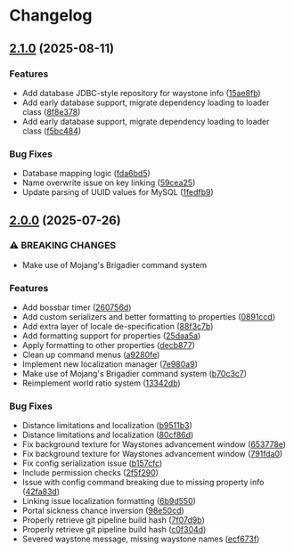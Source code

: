 # Changelog

## [2.1.0](https://github.com/AtriusX/Waystones/compare/v2.0.0...v2.1.0) (2025-08-11)


### Features

* Add database JDBC-style repository for waystone info ([15ae8fb](https://github.com/AtriusX/Waystones/commit/15ae8fbbd651d0e0cd4aba8b9038179185d867bd))
* Add early database support, migrate dependency loading to loader class ([8f8e378](https://github.com/AtriusX/Waystones/commit/8f8e3789298e5d6fdc36f8caadc42c161a8c7713))
* Add early database support, migrate dependency loading to loader class ([f5bc484](https://github.com/AtriusX/Waystones/commit/f5bc484c5418ff87802afd335b3e9f3c36bd8214))


### Bug Fixes

* Database mapping logic ([fda6bd5](https://github.com/AtriusX/Waystones/commit/fda6bd53e9e9df5d80cf72dd2528f33bd999fc5d))
* Name overwrite issue on key linking ([59cea25](https://github.com/AtriusX/Waystones/commit/59cea25039f665036f9e0f3b106b15ebc1110b56))
* Update parsing of UUID values for MySQL ([1fedfb9](https://github.com/AtriusX/Waystones/commit/1fedfb9372fa79e966e38c359d9b5bc1fc8ad7b5))

## [2.0.0](https://github.com/AtriusX/Waystones/compare/1.2.0...v2.0.0) (2025-07-26)


### ⚠ BREAKING CHANGES

* Make use of Mojang's Brigadier command system

### Features

* Add bossbar timer ([260756d](https://github.com/AtriusX/Waystones/commit/260756db2305faa790996829b0f69c45c0c74444))
* Add custom serializers and better formatting to properties ([0891ccd](https://github.com/AtriusX/Waystones/commit/0891ccdb14d6487930fa3d04297ac397b241017a))
* Add extra layer of locale de-specification ([88f3c7b](https://github.com/AtriusX/Waystones/commit/88f3c7b0595bf491c901e75460abf2e426e5c686))
* Add formatting support for properties ([25daa5a](https://github.com/AtriusX/Waystones/commit/25daa5ab2a1168f3b6334409f3b71e5963de17a4))
* Apply formatting to other properties ([decb877](https://github.com/AtriusX/Waystones/commit/decb877b4eb0fe0a9bd33588d030a6810faa767a))
* Clean up command menus ([a9280fe](https://github.com/AtriusX/Waystones/commit/a9280fed2b416989e825c1bdd4c7b11628f218cf))
* Implement new localization manager ([7e980a9](https://github.com/AtriusX/Waystones/commit/7e980a9ae7e90300be67955c0b6b8a58dd713fb1))
* Make use of Mojang's Brigadier command system ([b70c3c7](https://github.com/AtriusX/Waystones/commit/b70c3c7e309bcfee99635bf5303f9ba0cb757599))
* Reimplement world ratio system ([13342db](https://github.com/AtriusX/Waystones/commit/13342db6b9468480bc7b8c53f21455e358683933))


### Bug Fixes

* Distance limitations and localization ([b9511b3](https://github.com/AtriusX/Waystones/commit/b9511b3d41ddf6caea3dbcc48333292355d8b594))
* Distance limitations and localization ([80cf86d](https://github.com/AtriusX/Waystones/commit/80cf86d1268f25fd5059811f82c1bea9674c1511))
* Fix background texture for Waystones advancement window ([653778e](https://github.com/AtriusX/Waystones/commit/653778e0b41850053b77269ebb53200cb4f7cb40))
* Fix background texture for Waystones advancement window ([791fda0](https://github.com/AtriusX/Waystones/commit/791fda04bed09cf5483112beaf7d548ffe7bc013))
* Fix config serialization issue ([b157cfc](https://github.com/AtriusX/Waystones/commit/b157cfc687b3f7637aef6fbf2499d9a067fba872))
* Include permission checks ([2f5f290](https://github.com/AtriusX/Waystones/commit/2f5f290ea1afe68c21854a9bd0e6e3962328552e))
* Issue with config command breaking due to missing property info ([42fa83d](https://github.com/AtriusX/Waystones/commit/42fa83d5e65fb5489a007bf864255de37acccac7))
* Linking issue localization formatting ([6b9d550](https://github.com/AtriusX/Waystones/commit/6b9d550bb36cdeedf474afc421182a9c01b11883))
* Portal sickness chance inversion ([98e50cd](https://github.com/AtriusX/Waystones/commit/98e50cdf9f701c8d65836c014891dac903d53e35))
* Properly retrieve git pipeline build hash ([7f07d9b](https://github.com/AtriusX/Waystones/commit/7f07d9b8a18ca589c0e6f987914fba204a6adaf3))
* Properly retrieve git pipeline build hash ([c0f304d](https://github.com/AtriusX/Waystones/commit/c0f304da37b2a35e0da5b949a47eab302e549062))
* Severed waystone message, missing waystone names ([ecf673f](https://github.com/AtriusX/Waystones/commit/ecf673f0c3c88b2a6de342e04829ab6eed7b72f1))
